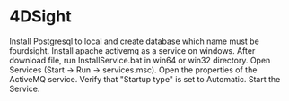 # 4DSight
Install Postgresql to local and create database which name must be fourdsight.
Install apache activemq as a service on windows. After download file, run InstallService.bat in win64 or win32 directory.
Open Services (Start -> Run -> services.msc).
Open the properties of the ActiveMQ service.
Verify that "Startup type" is set to Automatic.
Start the Service.
